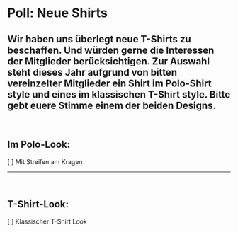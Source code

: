 # Poll: Neue Shirts

Wir haben uns überlegt neue T-Shirts zu beschaffen. Und würden gerne die Interessen der Mitglieder berücksichtigen. Zur Auswahl steht dieses Jahr aufgrund von bitten vereinzelter Mitglieder ein Shirt im Polo-Shirt style und eines im klassischen T-Shirt style. Bitte gebt euere Stimme einem der beiden Designs.
---
<br/>


## **Im Polo-Look:**<br/>
[ ] Mit Streifen am Kragen

---
<br/>


## **T-Shirt-Look:**<br/>
[ ] Klassischer T-Shirt Look 
<br/>